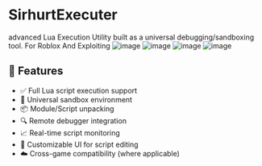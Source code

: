# SirhurtExecuter
advanced Lua Execution Utility built as a universal debugging/sandboxing tool. For Roblox And Exploiting
![image](https://github.com/user-attachments/assets/36763dfe-f37e-4f2e-9e45-3c536cca2e5a)
![image](https://github.com/user-attachments/assets/62f046ff-14c6-43f5-b4dd-bd225ba78c28)
![image](https://github.com/user-attachments/assets/584e19cb-520e-465a-ba64-0edf1bb41400)
![image](https://github.com/user-attachments/assets/92edf913-a4ca-4db5-a63e-0589eb54426b)

## 🔧 Features

- ✅ Full Lua script execution support
- 🧪 Universal sandbox environment
- 📦 Module/Script unpacking
- 🔍 Remote debugger integration
- 📈 Real-time script monitoring
- 💼 Customizable UI for script editing
- ☁️ Cross-game compatibility (where applicable)

